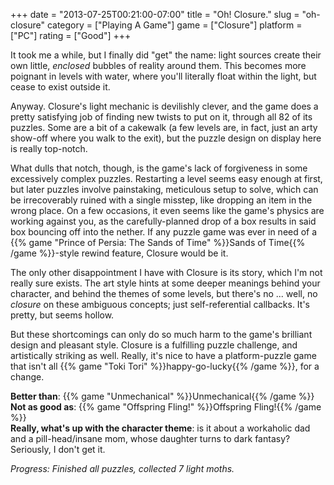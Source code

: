 +++
date = "2013-07-25T00:21:00-07:00"
title = "Oh!  Closure."
slug = "oh-closure"
category = ["Playing A Game"]
game = ["Closure"]
platform = ["PC"]
rating = ["Good"]
+++

It took me a while, but I finally did "get" the name: light sources create their own little, <i>enclosed</i> bubbles of reality around them.  This becomes more poignant in levels with water, where you'll literally float within the light, but cease to exist outside it.

Anyway.  Closure's light mechanic is devilishly clever, and the game does a pretty satisfying job of finding new twists to put on it, through all 82 of its puzzles.  Some are a bit of a cakewalk (a few levels are, in fact, just an arty show-off where you walk to the exit), but the puzzle design on display here is really top-notch.

What dulls that notch, though, is the game's lack of forgiveness in some excessively complex puzzles.  Restarting a level seems easy enough at first, but later puzzles involve painstaking, meticulous setup to solve, which can be irrecoverably ruined with a single misstep, like dropping an item in the wrong place.  On a few occasions, it even seems like the game's physics are working against you, as the carefully-planned drop of a box results in said box bouncing off into the nether.  If any puzzle game was ever in need of a {{% game "Prince of Persia: The Sands of Time" %}}Sands of Time{{% /game %}}-style rewind feature, Closure would be it.

The only other disappointment I have with Closure is its story, which I'm not really sure exists.  The art style hints at some deeper meanings behind your character, and behind the themes of some levels, but there's no ... well, no <i>closure</i> on these ambiguous concepts; just self-referential callbacks.  It's pretty, but seems hollow.

But these shortcomings can only do so much harm to the game's brilliant design and pleasant style.  Closure is a fulfilling puzzle challenge, and artistically striking as well.  Really, it's nice to have a platform-puzzle game that isn't all {{% game "Toki Tori" %}}happy-go-lucky{{% /game %}}, for a change.

<b>Better than</b>: {{% game "Unmechanical" %}}Unmechanical{{% /game %}}  
<b>Not as good as</b>: {{% game "Offspring Fling!" %}}Offspring Fling!{{% /game %}}  
<b>Really, what's up with the character theme</b>: is it about a workaholic dad and a pill-head/insane mom, whose daughter turns to dark fantasy?  Seriously, I don't get it.

<i>Progress: Finished all puzzles, collected 7 light moths.</i>